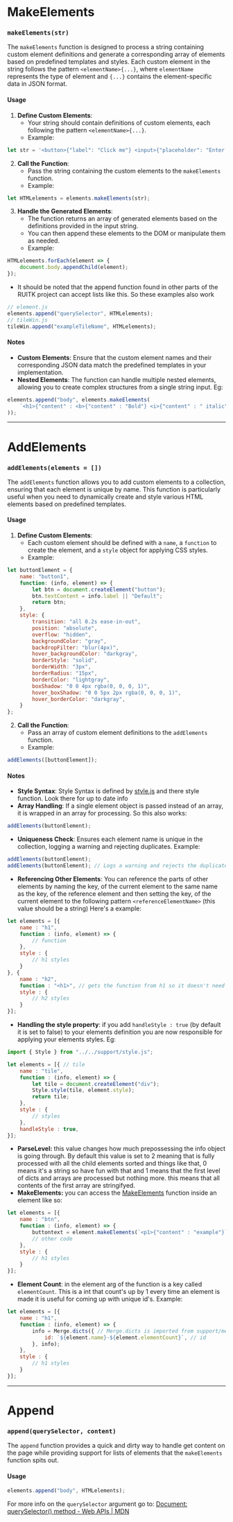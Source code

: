 # MakeElements
### `makeElements(str)`

The `makeElements` function is designed to process a string containing custom element definitions and generate a corresponding array of elements based on predefined templates and styles. Each custom element in the string follows the pattern `<elementName>{...}`, where `elementName` represents the type of element and `{...}` contains the element-specific data in JSON format.

#### Usage

1. **Define Custom Elements**:
   - Your string should contain definitions of custom elements, each following the pattern `<elementName>{...}`.
   - Example:
```javascript
let str = '<button>{"label": "Click me"} <input>{"placeholder": "Enter text"}';
```

2. **Call the Function**:
   - Pass the string containing the custom elements to the `makeElements` function.
   - Example:
```javascript
let HTMLelements = elements.makeElements(str);
```

3. **Handle the Generated Elements**:
   - The function returns an array of generated elements based on the definitions provided in the input string.
   - You can then append these elements to the DOM or manipulate them as needed.
   - Example:
```javascript
HTMLelements.forEach(element => {
	document.body.appendChild(element);
});
```
 - It should be noted that the append function found in other parts of the RUITK project can accept lists like this. So these examples also work
```javascript
// element.js
elements.append("querySelector", HTMLelements);
// tileWin.js
tileWin.append("exampleTileName", HTMLelements);
```

#### Notes
- **Custom Elements**: Ensure that the custom element names and their corresponding JSON data match the predefined templates in your implementation.
- **Nested Elements**: The function can handle multiple nested elements, allowing you to create complex structures from a single string input.  Eg:
```js
elements.append("body", elements.makeElements(
	`<h1>{"content" : <b>{"content" : "Bold"} <i>{"content" : " italic"}}` 
));
```

- - -
# AddElements

### `addElements(elements = [])`

The `addElements` function allows you to add custom elements to a collection, ensuring that each element is unique by name. This function is particularly useful when you need to dynamically create and style various HTML elements based on predefined templates.

#### Usage

1. **Define Custom Elements**:
   - Each custom element should be defined with a `name`, a `function` to create the element, and a `style` object for applying CSS styles.
   - Example:
```javascript
let buttonElement = {
	name: "button1",
	function: (info, element) => {
		let btn = document.createElement("button");
		btn.textContent = info.label || "Default";
		return btn;
	},
	style: {
		transition: "all 0.2s ease-in-out",
		position: "absolute",
		overflow: "hidden",
		backgroundColor: "gray",
		backdropFilter: "blur(4px)",
		hover_backgroundColor: "darkgray",
		borderStyle: "solid",
		borderWidth: "3px",
		borderRadius: "15px",
		borderColor: "lightgray",
		boxShadow: "0 0 4px rgba(0, 0, 0, 1)",
		hover_boxShadow: "0 0 5px 2px rgba(0, 0, 0, 1)",
		hover_borderColor: "darkgray",
	}
};
```

2. **Call the Function**:
   - Pass an array of custom element definitions to the `addElements` function.
   - Example:
```javascript
addElements([buttonElement]);
```
#### Notes
- **Style Syntax**: Style Syntax is defined by [style.js](support/style.js.md) and there style function. Look there for up to date info
- **Array Handling**: If a single element object is passed instead of an array, it is wrapped in an array for processing. So this also works:
```javascript
addElements(buttonElement);
```
- **Uniqueness Check**: Ensures each element name is unique in the collection, logging a warning and rejecting duplicates. Example:
```javascript
addElements(buttonElement);
addElements(buttonElement); // Logs a warning and rejects the duplicate
```
 - **Referencing Other Elements**: You can reference the parts of other elements by naming the key, of the current element to the same name as the key, of the reference element and then setting the key, of the current element to the following pattern `<referenceElementName>` (this value should be a string) Here's a example:
```javascript
let elements = [{
	name : "h1",
	function : (info, element) => {
		// function
	},
	style : {
		// h1 styles
	}
}, {
	name : "h2",
	function : "<h1>", // gets the function from h1 so it doesn't need to be writen twice
	style : {
		// h2 styles
	}
}];
```
 - **Handling the style property**: if you add `handleStyle : true` (by default it is set to false) to your elements definition you are now responsible for applying your elements styles. Eg:
```js
import { Style } from "../../support/style.js";

let elements = [{ // tile
	name : "tile",
	function : (info, element) => {
		let tile = document.createElement("div");
		Style.style(tile, element.style);
		return tile;
	},
	style : {
		// styles
	},
	handleStyle : true,
}];
```
 - **ParseLevel:** this value changes how much prepossessing the info object is going through. By default this value is set to 2 meaning that is fully processed with all the child elements sorted and things like that, 0 means it's a string so have fun with that and 1 means that the first level of dicts and arrays are processed but nothing more. this means that all contents of the first array are stringifyed.
 - **MakeElements:** you can access the [MakeElements](#MakeElements) function inside an element like so:
```js
let elements = [{
	name : "btn",
	function : (info, element) => {
		buttontext = element.makeElements(`<p1>{"content" : "example"}`);
		// other code
	},
	style : {
		// h1 styles
	}
}];
```
 - **Element Count**: in the element arg of the function is a key called `elementCount`. This is a int that count's up by 1 every time an element is made it is useful for coming up with unique id's. Example:
```js
let elements = [{
	name : "h1",
	function : (info, element) => {
		info = Merge.dicts({ // Merge.dicts is imported from support/merger.js
			id: `${element.name}-${element.elementCount}`, // id 
		}, info);
	},
	style : {
		// h1 styles
	}
}];
```
- - -

# Append
### `append(querySelector, content)`

The `append` function provides a quick and dirty way to handle get content on the page while providing support for lists of elements that the `makeElements` function spits out.

#### Usage 
```js
elements.append("body", HTMLelements);
```
For more info on the `querySelector` argument go to: [Document: querySelector() method - Web APIs | MDN](https://developer.mozilla.org/en-US/docs/Web/API/Document/querySelector) 